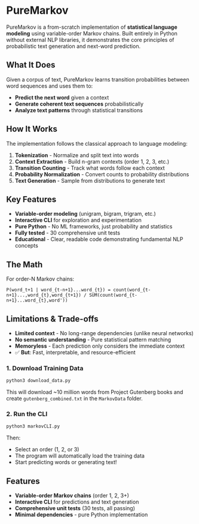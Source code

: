 # PureMarkov

PureMarkov is a from-scratch implementation of **statistical language modeling** using variable-order Markov chains. Built entirely in Python without external NLP libraries, it demonstrates the core principles of probabilistic text generation and next-word prediction.

## What It Does

Given a corpus of text, PureMarkov learns transition probabilities between word sequences and uses them to:
- **Predict the next word** given a context
- **Generate coherent text sequences** probabilistically
- **Analyze text patterns** through statistical transitions

## How It Works

The implementation follows the classical approach to language modeling:

1. **Tokenization** - Normalize and split text into words
2. **Context Extraction** - Build n-gram contexts (order 1, 2, 3, etc.)
3. **Transition Counting** - Track what words follow each context
4. **Probability Normalization** - Convert counts to probability distributions
5. **Text Generation** - Sample from distributions to generate text

## Key Features

- **Variable-order modeling** (unigram, bigram, trigram, etc.)
- **Interactive CLI** for exploration and experimentation
- **Pure Python** - No ML frameworks, just probability and statistics
- **Fully tested** - 30 comprehensive unit tests
- **Educational** - Clear, readable code demonstrating fundamental NLP concepts

## The Math

For order-N Markov chains:
```
P(word_t+1 | word_{t-n+1}...word_{t}) = count(word_{t-n+1}...,word_{t},word_{t+1}) / SUM(count(word_{t-n+1}...word_{t},word'))
```


## Limitations & Trade-offs

- **Limited context** - No long-range dependencies (unlike neural networks)
- **No semantic understanding** - Pure statistical pattern matching
- **Memoryless** - Each prediction only considers the immediate context
- ✅ **But**: Fast, interpretable, and resource-efficient

### 1. Download Training Data
```bash
python3 download_data.py
```
This will download ~10 million words from Project Gutenberg books and create `gutenberg_combined.txt` in the `MarkovData` folder.

### 2. Run the CLI
```bash
python3 markovCLI.py
```
Then:
- Select an order (1, 2, or 3)
- The program will automatically load the training data
- Start predicting words or generating text!

## Features

- **Variable-order Markov chains** (order 1, 2, 3+)
- **Interactive CLI** for predictions and text generation
- **Comprehensive unit tests** (30 tests, all passing)
- **Minimal dependencies** - pure Python implementation
